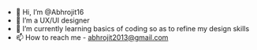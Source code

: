 - 👋 Hi, I’m @Abhrojit16
- 👀 I’m a UX/UI designer
- 🌱 I’m currently learning basics of coding so as to refine my design skills
- 📫 How to reach me - abhrojit2013@gmail.com

<!---
Abhrojit16/Abhrojit16 is a ✨ special ✨ repository because its `README.md` (this file) appears on your GitHub profile.
You can click the Preview link to take a look at your changes.
--->
